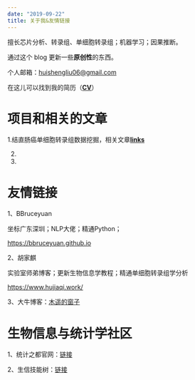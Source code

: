 ```yaml
---
date: "2019-09-22"
title: 关于我&友情链接
---
```


擅长芯片分析、转录组、单细胞转录组；机器学习；因果推断。

通过这个 blog 更新一些**原创性**的东西。

个人邮箱：huishengliu06@gmail.com

在这儿可以找到我的简历（[**CV**](https://github.com/Farewellznm/myblog/blob/main/content/%E7%94%9F%E7%89%A9%E4%BF%A1%E6%81%AF%E5%B7%A5%E7%A8%8B%E5%B8%88_%E5%88%98%E6%83%A0%E7%94%9F.pdf)）

# 项目和相关的文章

1.结直肠癌单细胞转录组数据挖掘，相关文章[**links**](https://pdf.sciencedirectassets.com/315461/AIP/1-s2.0-S2372770521000838/main.pdf?X-Amz-Security-Token=IQoJb3JpZ2luX2VjECoaCXVzLWVhc3QtMSJHMEUCIQDYMtBZYFR1ZMTgAZXW5fs%2FYj0CwpPKN0oOzNytnbqdfAIgPWqiV57blhkoHAhiy99jgqrRQgS6Iqj90ZfXmvy9f4Uq%2BgMIQxAEGgwwNTkwMDM1NDY4NjUiDBKP8dNmJtga5LHvByrXA3vrHai69J0%2BvSb1yDikavvIXCCBm0etlNvnFLHweiszsgoLrhhkxMDtsBWlrRgGngEL1tDiTClmibdMbMcx1V0op9%2FjF%2FRVnieh8uORJ8ZhS4guUqXtroFqS7zNBBBxMkGAsh716L84%2FPUZFCSPQbqldXFtSJc3joDlqWs81owdnR51EmwJezZQtsKsyO0WXMR1zJXpt%2Fea2f%2FVZTldzInpf27ouf7uffNL%2BO043Fs1XpgLHifyjE%2FAkEEvlRjmDvpekVtaU%2Bt32DCtAVGj%2FJhAOqkWcrcKeqk2%2BdDfSRqVf91nYxnNc30NzI4QiHwZEKwCZ0Pwdge6F1fJ9tXFIyT2e6UouBA%2BR%2F6AAHjISWqvmZXonAIX8wV7c9AYfjZKGWAeEy3oP3x%2BLH%2BTKqMSOe9ql19Hmi7%2BZbLAt7QbuJNaFBQ8lNgznObyfcGWl6SvNtypehKdBPdmeSvqP6E4oE1tWFrJmOKxXteVhLM1oir2oauFb2fvVVVID1MDEcvSqnbYKIySd5gdt7jKMnKpqx2kIAScIebNYVTGOn7sn25JV6Kq7%2Fp3aQE%2BEV7Vv7gu%2BxqLUAr4oKL66%2BbmUvJgKpG7R1sClBj9Yt7%2FTu9xBjG5ShpOJE7LSTC%2F466IBjqlAfoqvuJVBZjBYAzNeQdZMYLoXpwxXgWZXMzHNiZJaoS8BImMe5dDLte5VkPjr4g8Hd%2BYj5yts8Yf0FvfSftQv47qLyooHmZiHSIExNjVX5KjOzbWWIp2%2BGFMkSVbvOOeQ0yYNJjBk1HJGppCH2peMRRO%2BdqCePqRhkFbl4EMvi%2FAU%2BJfCA%2B6eundfMSF%2FLWTklAMi5yb4X%2FEew7GNWnKBbPsyYAT7A%3D%3D&X-Amz-Algorithm=AWS4-HMAC-SHA256&X-Amz-Date=20210805T095610Z&X-Amz-SignedHeaders=host&X-Amz-Expires=300&X-Amz-Credential=ASIAQ3PHCVTYY2IJCXCQ%2F20210805%2Fus-east-1%2Fs3%2Faws4_request&X-Amz-Signature=1cfbeeab32062b39a77c1692c7c14263ae94338999eb16f7d3c7faffa0c8cc6f&hash=e678de9673426740c9ce2cc074239d53910673ac41284bdecfdb6558d4067198&host=68042c943591013ac2b2430a89b270f6af2c76d8dfd086a07176afe7c76c2c61&pii=S2372770521000838&tid=spdf-e84f766d-a251-4c0f-b7a4-5b57aacce308&sid=a8cad0007371c14cf088e146e9f27586af28gxrqb&type=client)

2.

3.

# 友情链接

1、BBruceyuan

坐标广东深圳；NLP大佬；精通Python；

https://bbruceyuan.github.io

2、胡家麒

实验室师弟博客；更新生物信息学教程；精通单细胞转录组学分析

https://www.hujiaqi.work/

3、大牛博客：[木遥的窗子](http://blog.farmostwood.net/)

# 生物信息与统计学社区

1、统计之都官网：[链接](https://cosx.org/)

2、生信技能树：[链接](http://www.biotrainee.com/)


